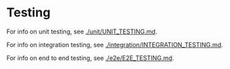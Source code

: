 # Testing

For info on unit testing, see [./unit/UNIT_TESTING.md](./unit/UNIT_TESTING.md).

For info on integration testing, see [./integration/INTEGRATION_TESTING.md](./integration/INTEGRATION_TESTING.md).

For info on end to end testing, see [./e2e/E2E_TESTING.md](./e2e/E2E_TESTING.md).
